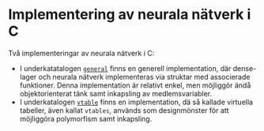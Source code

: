 # Implementering av neurala nätverk i C

Två implementeringar av neurala nätverk i C:
* I underkatatalogen [`general`](./general/) finns en generell implementation, där dense-lager och neurala nätverk implementeras
via struktar med associerade funktioner. Denna implementation är relativt enkel, men möjliggör ändå objektorienterat tänk
samt inkapsling av medlemsvariabler.
* I underkatalogen [`vtable`](./vtable/) finns en implementation, dä så kallade virtuella tabeller, även kallat `vtables`, används som designmönster för att möjliggöra polymorfism samt inkapsling.